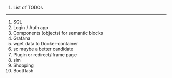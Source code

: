 1. List of TODOs

-----------------------

1. SQL
2. Login / Auth app
3. Components (objects) for semantic blocks
4. Grafana
5. wget data to Docker-container
6. sc maybe a better candidate
7. Plugin or redirect/iframe page
8. sim
9. Shopping
10. Bootflash

